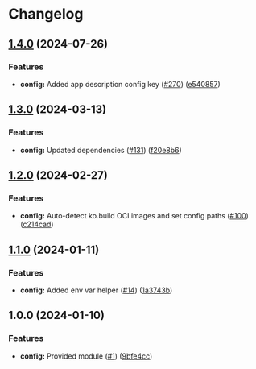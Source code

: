 # Changelog

## [1.4.0](https://github.com/ankorstore/yokai/compare/config/v1.3.0...config/v1.4.0) (2024-07-26)


### Features

* **config:** Added app description config key ([#270](https://github.com/ankorstore/yokai/issues/270)) ([e540857](https://github.com/ankorstore/yokai/commit/e54085755430b171277c038719611a667b284c85))

## [1.3.0](https://github.com/ankorstore/yokai/compare/config/v1.2.0...config/v1.3.0) (2024-03-13)


### Features

* **config:** Updated dependencies ([#131](https://github.com/ankorstore/yokai/issues/131)) ([f20e8b6](https://github.com/ankorstore/yokai/commit/f20e8b617639607c9bc0f22cf9857505bbbd7384))

## [1.2.0](https://github.com/ankorstore/yokai/compare/config/v1.1.0...config/v1.2.0) (2024-02-27)


### Features

* **config:** Auto-detect ko.build OCI images and set config paths ([#100](https://github.com/ankorstore/yokai/issues/100)) ([c214cad](https://github.com/ankorstore/yokai/commit/c214cad80af6e0fa43aa3aa16af3fb159c76270f))

## [1.1.0](https://github.com/ankorstore/yokai/compare/config/v1.0.0...config/v1.1.0) (2024-01-11)


### Features

* **config:** Added env var helper ([#14](https://github.com/ankorstore/yokai/issues/14)) ([1a3743b](https://github.com/ankorstore/yokai/commit/1a3743b80ed61444d49237b7b151de7f8aad2b14))

## 1.0.0 (2024-01-10)


### Features

* **config:** Provided module ([#1](https://github.com/ankorstore/yokai/issues/1)) ([9bfe4cc](https://github.com/ankorstore/yokai/commit/9bfe4cc14b447457735ee0f23a229a7006a5b5fc))
